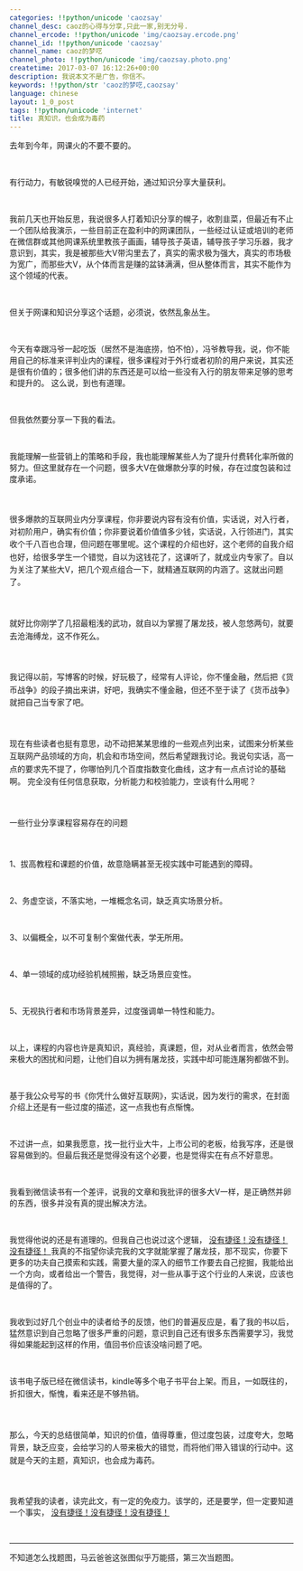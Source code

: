 ```yaml
---
categories: !!python/unicode 'caozsay'
channel_desc: caoz的心得与分享,只此一家,别无分号.
channel_ercode: !!python/unicode 'img/caozsay.ercode.png'
channel_id: !!python/unicode 'caozsay'
channel_name: caoz的梦呓
channel_photo: !!python/unicode 'img/caozsay.photo.png'
createtime: 2017-03-07 16:12:26+00:00
description: 我说本文不是广告，你信不。
keywords: !!python/str 'caoz的梦呓,caozsay'
language: chinese
layout: 1_0_post
tags: !!python/unicode 'internet'
title: 真知识，也会成为毒药
---
```

<div class="rich_media_content" id="js_content">
<p>
         去年到今年，网课火的不要不要的。
        </p>
<p>
<br/>
</p>
<p>
         有行动力，有敏锐嗅觉的人已经开始，通过知识分享大量获利。
        </p>
<p>
<br/>
</p>
<p>
         我前几天也开始反思，我说很多人打着知识分享的幌子，收割韭菜，但最近有不止一个团队给我演示，一些目前正在盈利中的网课团队，一些经过认证或培训的老师在微信群或其他网课系统里教孩子画画，辅导孩子英语，辅导孩子学习乐器，我才意识到，其实，我是被那些大V带沟里去了，真实的需求极为强大，真实的市场极为宽广，而那些大V，从个体而言是赚的盆钵满满，但从整体而言，其实不能作为这个领域的代表。
        </p>
<p>
<br/>
</p>
<p>
         但关于网课和知识分享这个话题，必须说，依然乱象丛生。
        </p>
<p>
<br/>
</p>
<p>
         今天有幸跟冯爷一起吃饭（居然不是海底捞，怕不怕），冯爷教导我，说，你不能用自己的标准来评判业内的课程，很多课程对于外行或者初阶的用户来说，其实还是很有价值的；很多他们讲的东西还是可以给一些没有入行的朋友带来足够的思考和提升的。 这么说，到也有道理。
        </p>
<p>
<br/>
</p>
<p>
         但我依然要分享一下我的看法。
        </p>
<p>
<br/>
</p>
<p>
         我能理解一些营销上的策略和手段，我也能理解某些人为了提升付费转化率所做的努力。但这里就存在一个问题，很多大V在做爆款分享的时候，存在过度包装和过度承诺。
        </p>
<p>
<span style="line-height: 1.6;">
<br/>
</span>
</p>
<p>
<span style="line-height: 1.6;">
          很多爆款的互联网业内分享课程，你非要说内容有没有价值，实话说，对入行者，对初阶用户，确实有价值；你非要说着价值值多少钱，实话说，入行领进门，其实收个千八百也合理，但问题在哪里呢。这个课程的介绍也好，这个老师的自我介绍也好，给很多学生一个错觉，自以为这钱花了，这课听了，就成业内专家了。自以为关注了某些大V，把几个观点组合一下，就精通互联网的内涵了。这就出问题了。
         </span>
</p>
<p>
<span style="line-height: 1.6;">
<br/>
</span>
</p>
<p>
<span style="line-height: 1.6;">
          就好比你刚学了几招最粗浅的武功，就自以为掌握了屠龙技，被人忽悠两句，就要去沧海缚龙，这不作死么。
         </span>
</p>
<p>
<span style="line-height: 1.6;">
<br/>
</span>
</p>
<p>
<span style="line-height: 1.6;">
          我记得以前，写博客的时候，好玩极了，经常有人评论，你不懂金融，然后把《货币战争》的段子摘出来讲，好吧，我确实不懂金融，但还不至于读了《货币战争》就把自己当专家了吧。
         </span>
</p>
<p>
<span style="line-height: 1.6;">
<br/>
</span>
</p>
<p>
<span style="line-height: 1.6;">
          现在有些读者也挺有意思，动不动把某某思维的一些观点列出来，试图来分析某些互联网产品领域的方向，机会和市场空间，然后希望跟我讨论。我说句实话，高一点的要求先不提了，你哪怕列几个百度指数变化曲线，这才有一点点讨论的基础啊。 完全没有任何信息获取，分析能力和校验能力，空谈有什么用呢？
          <br/>
</span>
</p>
<p>
<span style="line-height: 1.6;">
<br/>
</span>
</p>
<p>
<span style="line-height: 1.6;">
          一些行业分享课程容易存在的问题
         </span>
</p>
<p>
<span style="line-height: 1.6;">
<br/>
</span>
</p>
<p>
         1、拔高教程和课题的价值，故意隐瞒甚至无视实践中可能遇到的障碍。
         <br/>
</p>
<p>
<br/>
</p>
<p>
         2、务虚空谈，不落实地，一堆概念名词，缺乏真实场景分析。
        </p>
<p>
<br/>
</p>
<p>
         3、以偏概全，以不可复制个案做代表，学无所用。
        </p>
<p>
<br/>
</p>
<p>
         4、单一领域的成功经验机械照搬，缺乏场景应变性。
        </p>
<p>
<br/>
</p>
<p>
         5、无视执行者和市场背景差异，过度强调单一特性和能力。
        </p>
<p>
<br/>
</p>
<p>
         以上，课程的内容也许是真知识，真经验，真课题，但，对从业者而言，依然会带来极大的困扰和问题，让他们自以为拥有屠龙技，实践中却可能连屠狗都做不到。
        </p>
<p>
<br/>
</p>
<p>
         基于我公众号写的书《你凭什么做好互联网》，实话说，因为发行的需求，在封面介绍上还是有一些过度的描述，这一点我也有点惭愧。
        </p>
<p>
<br/>
</p>
<p>
         不过讲一点，如果我愿意，找一批行业大牛，上市公司的老板，给我写序，还是很容易做到的。但最后我还是觉得没有这个必要，也是觉得实在有点不好意思。
        </p>
<p>
<br/>
</p>
<p>
         我看到微信读书有一个差评，说我的文章和我批评的很多大V一样，是正确然并卵的东西，很多并没有真的提出解决方法。
        </p>
<p>
<br/>
</p>
<p>
         我觉得他说的还是有道理的。但我自己也说过这个逻辑，
         <a data_ue_src="http://mp.weixin.qq.com/s?__biz=MzI0MjA1Mjg2Ng==&amp;mid=2649867155&amp;idx=1&amp;sn=e430914aa3dde1a3a21f8dea4f6af9f4&amp;chksm=f10759fec670d0e8580903eb77f7e2fbf2d1af1760b43d02696e98d92d8db90b0b8d6a1646fc&amp;scene=21#wechat_redirect" href="http://mp.weixin.qq.com/s?__biz=MzI0MjA1Mjg2Ng==&amp;mid=2649867155&amp;idx=1&amp;sn=e430914aa3dde1a3a21f8dea4f6af9f4&amp;chksm=f10759fec670d0e8580903eb77f7e2fbf2d1af1760b43d02696e98d92d8db90b0b8d6a1646fc&amp;scene=21#wechat_redirect" target="_blank">
          没有捷径！没有捷径！没有捷径！
         </a>
         我真的不指望你读完我的文字就能掌握了屠龙技，那不现实，你要下更多的功夫自己摸索和实践，需要大量的深入的细节工作要去自己挖掘，我能给出一个方向，或者给出一个警告，我觉得，对一些从事于这个行业的人来说，应该也是值得的了。
        </p>
<p>
<br/>
</p>
<p>
         我收到过好几个创业中的读者给予的反馈，他们的普遍反应是，看了我的书以后，猛然意识到自己忽略了很多严重的问题，意识到自己还有很多东西需要学习，我觉得如果能起到这样的作用，值回书价应该没啥问题了吧。
        </p>
<p>
<br/>
</p>
<p>
<span style="line-height: 1.6;">
          该书电子版已经在微信读书，kindle等多个电子书平台上架。而且，一如既往的，折扣很大，惭愧，看来还是不够热销。
         </span>
<br/>
</p>
<p>
<span style="line-height: 1.6;">
<br/>
</span>
</p>
<p>
<span style="line-height: 1.6;">
          那么，今天的总结很简单，知识的价值，值得尊重，但过度包装，过度夸大，忽略背景，缺乏应变，会给学习的人带来极大的错觉，而将他们带入错误的行动中。这就是今天的主题，真知识，也会成为毒药。
         </span>
</p>
<p>
<span style="line-height: 1.6;">
<br/>
</span>
</p>
<p>
         我希望我的读者，读完此文，有一定的免疫力。该学的，还是要学，但一定要知道一个事实，
         <a data_ue_src="http://mp.weixin.qq.com/s?__biz=MzI0MjA1Mjg2Ng==&amp;mid=2649867155&amp;idx=1&amp;sn=e430914aa3dde1a3a21f8dea4f6af9f4&amp;chksm=f10759fec670d0e8580903eb77f7e2fbf2d1af1760b43d02696e98d92d8db90b0b8d6a1646fc&amp;scene=21#wechat_redirect" href="http://mp.weixin.qq.com/s?__biz=MzI0MjA1Mjg2Ng==&amp;mid=2649867155&amp;idx=1&amp;sn=e430914aa3dde1a3a21f8dea4f6af9f4&amp;chksm=f10759fec670d0e8580903eb77f7e2fbf2d1af1760b43d02696e98d92d8db90b0b8d6a1646fc&amp;scene=21#wechat_redirect" target="_blank">
          没有捷径！没有捷径！没有捷径！
         </a>
</p>
<p>
<br/>
</p>
<hr/>
<p>
         不知道怎么找题图，马云爸爸这张图似乎万能搭，第三次当题图。
        </p>
</div>